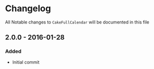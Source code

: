 # Changelog

All Notable changes to `CakeFullCalendar` will be documented in this file

## 2.0.0 - 2016-01-28

### Added

- Initial commit